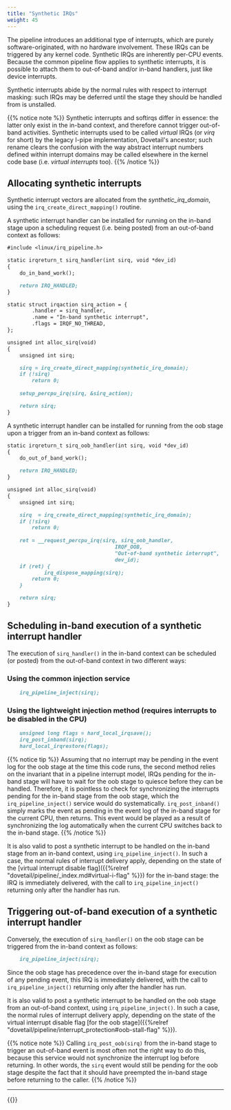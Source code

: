 ```yaml
---
title: "Synthetic IRQs"
weight: 45
---
```


The pipeline introduces an additional type of interrupts, which are
purely software-originated, with no hardware involvement. These IRQs
can be triggered by any kernel code. Synthetic IRQs are inherently
per-CPU events. Because the common pipeline flow applies to synthetic
interrupts, it is possible to attach them to out-of-band and/or
in-band handlers, just like device interrupts.

Synthetic interrupts abide by the normal rules with respect to
interrupt masking: such IRQs may be deferred until the stage they
should be handled from is unstalled.

{{% notice note %}}
Synthetic interrupts and softirqs differ in essence: the
latter only exist in the in-band context, and therefore cannot trigger
out-of-band activities. Synthetic interrupts used to be called
_virtual_ IRQs (or _virq_ for short) by the legacy I-pipe
implementation, Dovetail's ancestor; such rename clears the confusion
with the way abstract interrupt numbers defined within interrupt
domains may be called elsewhere in the kernel code base (i.e.
_virtual interrupts_ too).
{{% /notice %}}

## Allocating synthetic interrupts

Synthetic interrupt vectors are allocated from the
*synthetic_irq_domain*, using the `irq_create_direct_mapping()`
routine.

A synthetic interrupt handler can be installed for running on the in-band
stage upon a scheduling request (i.e. being posted) from an
out-of-band context as follows:

```markdown
#include <linux/irq_pipeline.h>

static irqreturn_t sirq_handler(int sirq, void *dev_id)
{
	do_in_band_work();

	return IRQ_HANDLED;
}

static struct irqaction sirq_action = {
        .handler = sirq_handler,
        .name = "In-band synthetic interrupt",
        .flags = IRQF_NO_THREAD,
};

unsigned int alloc_sirq(void)
{
	unsigned int sirq;

	sirq = irq_create_direct_mapping(synthetic_irq_domain);
	if (!sirq)
		return 0;
	
	setup_percpu_irq(sirq, &sirq_action);

	return sirq;
}
```

A synthetic interrupt handler can be installed for running from the
oob stage upon a trigger from an in-band context as follows:

```markdown
static irqreturn_t sirq_oob_handler(int sirq, void *dev_id)
{
	do_out_of_band_work();

	return IRQ_HANDLED;
}

unsigned int alloc_sirq(void)
{
	unsigned int sirq;

	sirq  = irq_create_direct_mapping(synthetic_irq_domain);
	if (!sirq)
		return 0;
     
	ret = __request_percpu_irq(sirq, sirq_oob_handler,
                                   IRQF_OOB,
                                   "Out-of-band synthetic interrupt",
                                   dev_id);
	if (ret) {
        	irq_dispose_mapping(sirq);
		return 0;
	}

	return sirq;
}
```
  
## Scheduling in-band execution of a synthetic interrupt handler

The execution of `sirq_handler()` in the in-band context can be
scheduled (or posted) from the out-of-band context in two different
ways:

### Using the common injection service

```markdown
	irq_pipeline_inject(sirq);
```

### Using the lightweight injection method (requires interrupts to be disabled in the CPU)

```markdown
	unsigned long flags = hard_local_irqsave();
	irq_post_inband(sirq);
	hard_local_irqrestore(flags);
```

{{% notice tip %}}
Assuming that no interrupt may be pending in the event log for the
oob stage at the time this code runs, the second method relies on the
invariant that in a pipeline interrupt model, IRQs pending for the
in-band stage will have to wait for the oob stage to quiesce before they
can be handled. Therefore, it is pointless to check for synchronizing the
interrupts pending for the in-band stage from the oob stage, which the
`irq_pipeline_inject()` service would do systematically.
`irq_post_inband()` simply marks the event as pending in the event
log of the in-band stage for the current CPU, then returns. This event
would be played as a result of synchronizing the log automatically when
the current CPU switches back to the in-band stage.
{{% /notice %}}

It is also valid to post a synthetic interrupt to be handled on the
in-band stage from an in-band context, using
`irq_pipeline_inject()`. In such a case, the normal rules of interrupt
delivery apply, depending on the state of the [virtual interrupt
disable flag]({{%relref
"dovetail/pipeline/_index.md#virtual-i-flag" %}}) for the in-band
stage: the IRQ is immediately delivered, with the call to
`irq_pipeline_inject()` returning only after the handler has run.

## Triggering out-of-band execution of a synthetic interrupt handler

Conversely, the execution of `sirq_handler()` on the oob stage can be
triggered from the in-band context as follows:

```markdown
	irq_pipeline_inject(sirq);
```

Since the oob stage has precedence over the in-band stage for execution
of any pending event, this IRQ is immediately delivered, with the call
to `irq_pipeline_inject()` returning only after the handler has run.

It is also valid to post a synthetic interrupt to be handled on the
oob stage from an out-of-band context, using
`irq_pipeline_inject()`. In such a case, the normal rules of interrupt
delivery apply, depending on the state of the virtual interrupt
disable flag [for the oob stage]({{%relref
"dovetail/pipeline/interrupt_protection#oob-stall-flag" %}}).

{{% notice note %}}
Calling `irq_post_oob(sirq)` from the in-band stage to trigger an
out-of-band event is most often not the right way to do this, because
this service would not synchronize the interrupt log before
returning. In other words, the `sirq` event would still be pending for
the oob stage despite the fact that it should have preempted the in-band
stage before returning to the caller.
{{% /notice %}}

---

{{<lastmodified>}}
